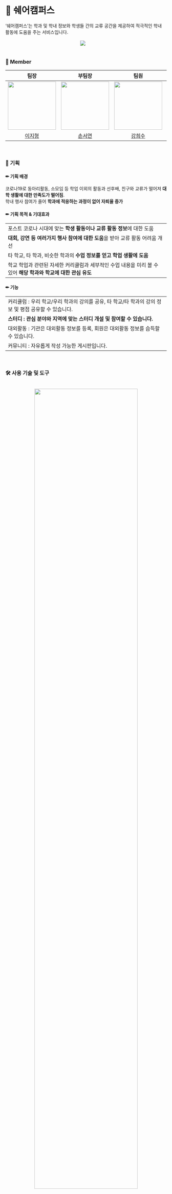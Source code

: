 # 🏫 쉐어캠퍼스
<div style="font-weight: 600 font-size: 20px">
‘쉐어캠퍼스’는 학과 및 학내 정보와 학생들 간의 교류 공간을 제공하여 적극적인 학내 활동에 도움을 주는 서비스입니다.</div>

<br>
<div align="center">
<img src="https://github.com/seoyeonson/seoyeonson/assets/93702730/50dc8a4c-c214-4346-b1f0-739af343e114" style="padding-right: 20px"/>
</div>
<br>

### 📕 Member

|팀장|부팀장|팀원|팀원|팀원|팀원|
| :-: | :-: | :-: | :-: | :-: | :-: |
| <img src="https://github.com/seoyeonson/seoyeonson/assets/93702730/395f3b48-a439-4ca4-b1da-be8b7129247b" width="150"> |<img src="https://github.com/seoyeonson/seoyeonson/assets/93702730/2e2c4cbc-d9da-4dd3-8871-4730ce6ba18f" width="150"> |<img src="https://github.com/seoyeonson/seoyeonson/assets/93702730/c2d661a2-f476-4d79-9534-55fde7153cbe" width="150"> |<img src="https://github.com/seoyeonson/seoyeonson/assets/93702730/8c9a6067-1f0c-4f98-8041-1077670210ec" width="150">|<img src="https://github.com/seoyeonson/seoyeonson/assets/93702730/2af6ed36-0c86-4a61-a79c-accd74a758f6" width="150">|<img src="https://github.com/seoyeonson/seoyeonson/assets/93702730/7bc208cd-9252-4d75-9a8a-ffb8a9a51122" width="150">|
| [이지형](https://github.com/Jihyeong00)|[손서연](https://github.com/seoyeonson)|[강희수]()|[임소영]()|[홍정수]()|[황재승]()|
<br>

### 🚩 기획

#### ✏ 기획 배경
코로나19로 동아리활동, 소모임 등 학업 이외의 활동과 선후배, 친구와 교류가 떨어져 **대학 생활에 대한 만족도가 떨어짐**.<br>
학내 행사 참여가 줄어 **학과에 적응하는 과정이 없어 자퇴율 증가**

#### ✏ 기획 목적 & 기대효과
<table>
    <tbody>
        <tr>
            <td>포스트 코로나 시대에 맞는 <b>학생 활동이나 교류 활동 정보</b>에 대한 도움</td>
        </tr>
      <tr>
            <td><b>대회, 강연 등 여러가지 행사 참여에 대한 도움</b>을 받아 교류 활동 어려움 개선</td>
        </tr>
      <tr>
            <td>타 학교, 타 학과, 비슷한 학과의 <b>수업 정보를 얻고 학업 생활에 도움</b></td>
        </tr>
      <tr>
            <td>학교 학업과 관련된 자세한 커리큘럼과 세부적인 수업 내용을 미리 볼 수 있어 <b>해당 학과와 학교에 대한 관심 유도</b></td>
        </tr>
    </tbody>
</table>

#### ✏ 기능
<table>
    <tbody>
        <tr>
            <td>커리큘럼 : 우리 학교/우리 학과의 강의를 공유, 타 학교/타 학과의 강의 정보 및 평점 공유할 수 있습니다.</td>
        </tr>
      <tr>
            <td><b>스터디 : 관심 분야와 지역에 맞는 스터디 개설 및 참여할 수 있습니다.</td>
        </tr>
      <tr>
            <td>대외활동 : 기관은 대외활동 정보를 등록, 회원은 대외활동 정보를 습득할 수 있습니다.</td>
        </tr>
      <tr>
            <td>커뮤니티 : 자유롭게 작성 가능한 게시판입니다.</td>
        </tr>
    </tbody>
</table>
<br>
              
### 🛠️ 사용 기술 및 도구
<br>
<div align="center"><img src="https://github.com/seoyeonson/seoyeonson/assets/93702730/e183d193-5061-47a8-aac5-5d0245aa85e0" style="width:80%;"/></div>
<br>

### 💽 DB 설계
<div align="center"><img src="https://github.com/seoyeonson/seoyeonson/assets/93702730/ea8075c6-c2c8-4bd3-ad8d-4eb48a808476" style="width:50%;"/></div>
<br>

### 🖥️ 페이지 이미지 
<table style="text-align: center">
  <tr>
      <td><img src="https://github.com/seoyeonson/seoyeonson/assets/93702730/ee6e4c1b-8fb0-447d-b833-0fd625b6ac3f"/></td>
      <td><img src="https://github.com/seoyeonson/seoyeonson/assets/93702730/4252cda0-41e7-4535-a488-d6a19c8097e4"/></td>
  </tr>
  <tr>
      <td><img src="https://github.com/seoyeonson/seoyeonson/assets/93702730/6772ac70-66f9-433f-b588-a51eadffaaef"/></td>
      <td><img src="https://github.com/seoyeonson/seoyeonson/assets/93702730/7a8fe3e8-d1e3-44f8-91e3-ff0999703714"/></td>
  </tr>
</table>
<br>

<table>
    <tr></tr>
    <tr>
        <td style="padding:15px;">
            <p></p>
            <div><b>💡 인사이트</b></div>
            <div style="width:100%; background-color:grey;">
                    MVC Model2 방식으로 웹을 개발하면서 Web Service Architecture를 한번 더 이해할 수 있었고, 
                    카카오, 네이버, 구글 3가지 OAuth를 분석하고 JavaScript와 REST API 방식으로 구현하는 경험을 가지면서 API에 대한 이해도도 높일 수 있는 시간이었습니다. 
                    프로젝트의 요구사항을 분석하고 개체와 속성, 관계 등을 고려하여 ERD를 설계하는 경험을 할 수 있었습니다.
                <p></p>
            </div>
        </td>
    </tr>
</table>
<br>
<br>

[사용 이미지 출처]
<a href="https://kr.freepik.com/free-vector/back-to-school-kids-students-with-backpacks-and-textbooks-stand-in-row-boy-and-girls-pupils-reading-books-education-learning-and-studying-concept-with-children-group-line-art-vector-illustration_24922281.htm#query=%ED%95%99%EC%83%9D%20%EC%9D%BC%EB%9F%AC%EC%8A%A4%ED%8A%B8&position=3&from_view=keyword&track=ais&uuid=6ba438d3-1883-4610-9220-85bfb88bbf54">작가 upklyak</a> 출처 Freepik

